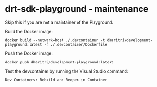 # drt-sdk-playground - maintenance

Skip this if you are not a maintainer of the Playground.

Build the Docker image:

```
docker build --network=host ./.devcontainer -t dharitri/development-playground:latest -f ./.devcontainer/Dockerfile
```

Push the Docker image:

```
docker push dharitri/development-playground:latest
```

Test the devcontainer by running the Visual Studio command:

```
Dev Containers: Rebuild and Reopen in Container
```
